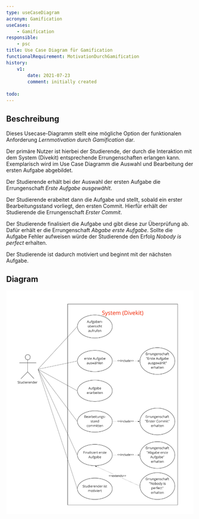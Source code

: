 ```yaml
---
type: useCaseDiagram
acronym: Gamification
useCases:
    - Gamification
responsible: 
    - psc
title: Use Case Diagram für Gamification
functionalRequirement: MotivationDurchGamification
history:
    v1:
        date: 2021-07-23
        comment: initially created

todo: 
---
```


## Beschreibung

Dieses Usecase-Diagramm stellt eine mögliche Option der funktionalen Anforderung _Lernmotivation durch Gamification_ dar.

Der primäre Nutzer ist hierbei der Studierende, der durch die Interaktion mit dem System (Divekit) entsprechende Errungenschaften erlangen kann. Exemplarisch wird im Use Case Diagramm die Auswahl und Bearbeitung der ersten Aufgabe abgebildet.

Der Studierende erhält bei der Auswahl der ersten Aufgabe die Errungenschaft _Erste Aufgabe ausgewählt_.

Der Studierende erabeitet dann die Aufgabe und stellt, sobald ein erster Bearbeitungsstand vorliegt, den ersten Commit. Hierfür erhält der Studierende die Errungenschaft _Erster Commit_.

Der Studierende finalisiert die Aufgabe und gibt diese zur Überprüfung ab. Dafür erhält er die Errungenschaft _Abgabe erste Aufgabe_. Sollte die Aufgabe Fehler aufweisen würde der Studierende den Erfolg _Nobody is perfect_ erhalten.

Der Studierende ist dadurch motiviert und beginnt mit der nächsten Aufgabe.

## Diagram

![Gamification](./diagrams/useCaseGamification.jpg)


